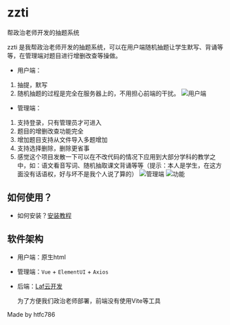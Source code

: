 # zzti
帮政治老师开发的抽题系统

zzti 是我帮政治老师开发的抽题系统，可以在用户端随机抽题让学生默写、背诵等等，在管理端对题目进行增删改查等操做。

- 用户端：
1. 抽提，默写
2. 随机抽题的过程是完全在服务器上的，不用担心前端的干扰。
![用户端](https://raw.githubusercontent.com/htfc786/zzti/img/img/indeximg.jpg)

- 管理端：
1. 支持登录，只有管理员才可进入
2. 题目的增删改查功能完全
3. 增加题目支持从文件导入多题增加
4. 支持选择删除，删除更省事
5. 感觉这个项目发散一下可以在不改代码的情况下应用到大部分学科的教学之中，如：语文看音写词、随机抽取课文背诵等等（提示：本人是学生，在这方面没有话语权，好与坏不是我个人说了算的）
![管理端](https://raw.githubusercontent.com/htfc786/zzti/img/img/adminimg.jpg)
![功能](https://raw.githubusercontent.com/htfc786/zzti/img/img/adminimg2.jpg)

## 如何使用？
- 如何安装？[安装教程](INSTALLHELP.md)

## 软件架构
- 用户端：原生html
- 管理端：`Vue` + `ElementUI` + `Axios`
- 后端：[Laf云开发](http://laf.run/)

    为了方便我们政治老师部署，前端没有使用Vite等工具

Made by htfc786
